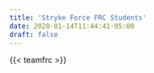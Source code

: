 ```yaml
---
title: 'Stryke Force FRC Students'
date: 2020-01-14T11:44:41-05:00
draft: false
---
```


{{< teamfrc >}}

